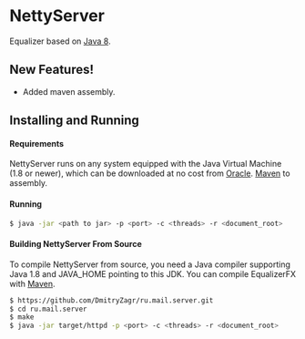 # NettyServer

Equalizer based on [Java 8](http://docs.oracle.com/javase/8/javase-clienttechnologies.htm).


## New Features!
  - Added maven assembly.

## Installing and Running

#### Requirements
NettyServer  runs on any system equipped with the Java Virtual Machine (1.8 or newer), which can be downloaded at no cost from [Oracle](http://www.oracle.com/technetwork/java/javase/downloads/index-jsp-138363.html).
[Maven](https://maven.apache.org/index.html) to assembly.

#### Running

```sh
$ java -jar <path to jar> -p <port> -c <threads> -r <document_root>
```

#### Building NettyServer From Source
To compile NettyServer from source, you need a Java compiler supporting Java 1.8 and JAVA_HOME pointing to this JDK.
You can compile EqualizerFX with [Maven](https://maven.apache.org/index.html).

```sh
$ https://github.com/DmitryZagr/ru.mail.server.git
$ cd ru.mail.server
$ make
$ java -jar target/httpd -p <port> -c <threads> -r <document_root>
```
